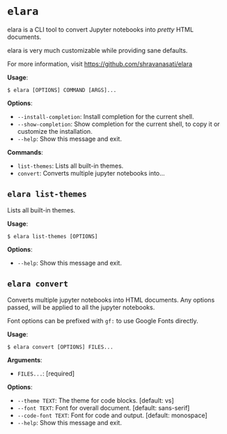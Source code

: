# `elara`

elara is a CLI tool to convert Jupyter notebooks into *pretty* HTML documents.

elara is very much customizable while providing sane defaults.

For more information, visit https://github.com/shravanasati/elara

**Usage**:

```console
$ elara [OPTIONS] COMMAND [ARGS]...
```

**Options**:

* `--install-completion`: Install completion for the current shell.
* `--show-completion`: Show completion for the current shell, to copy it or customize the installation.
* `--help`: Show this message and exit.

**Commands**:

* `list-themes`: Lists all built-in themes.
* `convert`: Converts multiple jupyter notebooks into...

## `elara list-themes`

Lists all built-in themes.

**Usage**:

```console
$ elara list-themes [OPTIONS]
```

**Options**:

* `--help`: Show this message and exit.

## `elara convert`

Converts multiple jupyter notebooks into HTML documents. Any options passed, will be applied to all
the jupyter notebooks.

Font options can be prefixed with `gf:` to use Google Fonts directly.

**Usage**:

```console
$ elara convert [OPTIONS] FILES...
```

**Arguments**:

* `FILES...`: [required]

**Options**:

* `--theme TEXT`: The theme for code blocks.  [default: vs]
* `--font TEXT`: Font for overall document.  [default: sans-serif]
* `--code-font TEXT`: Font for code and output.  [default: monospace]
* `--help`: Show this message and exit.
